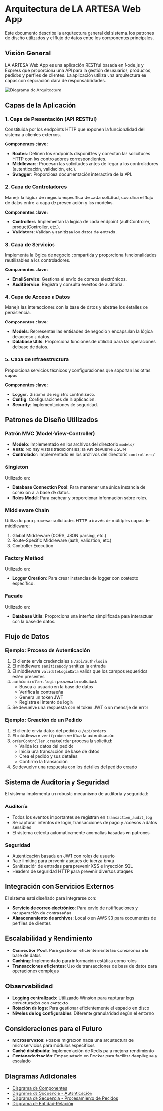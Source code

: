 # Arquitectura de LA ARTESA Web App

Este documento describe la arquitectura general del sistema, los patrones de diseño utilizados y el flujo de datos entre los componentes principales.

## Visión General

LA ARTESA Web App es una aplicación RESTful basada en Node.js y Express que proporciona una API para la gestión de usuarios, productos, pedidos y perfiles de clientes. La aplicación utiliza una arquitectura en capas con separación clara de responsabilidades.

![Diagrama de Arquitectura](./diagrams/architecture_overview.png)

## Capas de la Aplicación

### 1. Capa de Presentación (API RESTful)

Constituida por los endpoints HTTP que exponen la funcionalidad del sistema a clientes externos.

**Componentes clave:**
- **Routes**: Definen los endpoints disponibles y conectan las solicitudes HTTP con los controladores correspondientes.
- **Middleware**: Procesan las solicitudes antes de llegar a los controladores (autenticación, validación, etc.).
- **Swagger**: Proporciona documentación interactiva de la API.

### 2. Capa de Controladores

Maneja la lógica de negocio específica de cada solicitud, coordina el flujo de datos entre la capa de presentación y los modelos.

**Componentes clave:**
- **Controllers**: Implementan la lógica de cada endpoint (authController, productController, etc.).
- **Validators**: Validan y sanitizan los datos de entrada.

### 3. Capa de Servicios

Implementa la lógica de negocio compartida y proporciona funcionalidades reutilizables a los controladores.

**Componentes clave:**
- **EmailService**: Gestiona el envío de correos electrónicos.
- **AuditService**: Registra y consulta eventos de auditoría.

### 4. Capa de Acceso a Datos

Maneja las interacciones con la base de datos y abstrae los detalles de persistencia.

**Componentes clave:**
- **Models**: Representan las entidades de negocio y encapsulan la lógica de acceso a datos.
- **Database Utils**: Proporciona funciones de utilidad para las operaciones de base de datos.

### 5. Capa de Infraestructura

Proporciona servicios técnicos y configuraciones que soportan las otras capas.

**Componentes clave:**
- **Logger**: Sistema de registro centralizado.
- **Config**: Configuraciones de la aplicación.
- **Security**: Implementaciones de seguridad.

## Patrones de Diseño Utilizados

### Patrón MVC (Model-View-Controller)
- **Modelo**: Implementado en los archivos del directorio `models/`
- **Vista**: No hay vistas tradicionales; la API devuelve JSON
- **Controlador**: Implementado en los archivos del directorio `controllers/`

### Singleton
Utilizado en:
- **Database Connection Pool**: Para mantener una única instancia de conexión a la base de datos.
- **Roles Model**: Para cachear y proporcionar información sobre roles.

### Middleware Chain
Utilizado para procesar solicitudes HTTP a través de múltiples capas de middleware:
1. Global Middleware (CORS, JSON parsing, etc.)
2. Route-Specific Middleware (auth, validation, etc.)
3. Controller Execution

### Factory Method
Utilizado en:
- **Logger Creation**: Para crear instancias de logger con contexto específico.

### Facade
Utilizado en:
- **Database Utils**: Proporciona una interfaz simplificada para interactuar con la base de datos.

## Flujo de Datos

### Ejemplo: Proceso de Autenticación

1. El cliente envía credenciales a `/api/auth/login`
2. El middleware `sanitizeBody` sanitiza la entrada
3. El middleware `validateLoginData` valida que los campos requeridos estén presentes
4. `authController.login` procesa la solicitud:
   - Busca al usuario en la base de datos
   - Verifica la contraseña
   - Genera un token JWT
   - Registra el intento de login
5. Se devuelve una respuesta con el token JWT o un mensaje de error

### Ejemplo: Creación de un Pedido

1. El cliente envía datos del pedido a `/api/orders`
2. El middleware `verifyToken` verifica la autenticación
3. `orderController.createOrder` procesa la solicitud:
   - Valida los datos del pedido
   - Inicia una transacción de base de datos
   - Crea el pedido y sus detalles
   - Confirma la transacción
4. Se devuelve una respuesta con los detalles del pedido creado

## Sistema de Auditoría y Seguridad

El sistema implementa un robusto mecanismo de auditoría y seguridad:

### Auditoría
- Todos los eventos importantes se registran en `transaction_audit_log`
- Se capturan intentos de login, transacciones de pago y accesos a datos sensibles
- El sistema detecta automáticamente anomalías basadas en patrones

### Seguridad
- Autenticación basada en JWT con roles de usuario
- Rate limiting para prevenir ataques de fuerza bruta
- Sanitización de entradas para prevenir XSS e inyección SQL
- Headers de seguridad HTTP para prevenir diversos ataques

## Integración con Servicios Externos

El sistema está diseñado para integrarse con:

- **Servicio de correo electrónico**: Para envío de notificaciones y recuperación de contraseñas
- **Almacenamiento de archivos**: Local o en AWS S3 para documentos de perfiles de clientes

## Escalabilidad y Rendimiento

- **Connection Pool**: Para gestionar eficientemente las conexiones a la base de datos
- **Caching**: Implementado para información estática como roles
- **Transacciones eficientes**: Uso de transacciones de base de datos para operaciones complejas

## Observabilidad

- **Logging centralizado**: Utilizando Winston para capturar logs estructurados con contexto
- **Rotación de logs**: Para gestionar eficientemente el espacio en disco
- **Niveles de log configurables**: Diferente granularidad según el entorno

## Consideraciones para el Futuro

- **Microservicios**: Posible migración hacia una arquitectura de microservicios para módulos específicos
- **Caché distribuida**: Implementación de Redis para mejorar rendimiento
- **Contenedorización**: Empaquetado en Docker para facilitar despliegue y escalado

## Diagramas Adicionales

- [Diagrama de Componentes](./diagrams/component_diagram.png)
- [Diagrama de Secuencia - Autenticación](./diagrams/sequence_auth.png)
- [Diagrama de Secuencia - Procesamiento de Pedidos](./diagrams/sequence_orders.png)
- [Diagrama de Entidad-Relación](./diagrams/er_diagram.png)